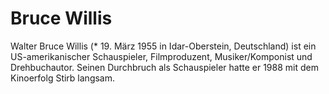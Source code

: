 # Bruce Willis

Walter Bruce Willis (* 19. März 1955 in Idar-Oberstein, Deutschland) ist ein US-amerikanischer Schauspieler, Filmproduzent, Musiker/Komponist und Drehbuchautor. Seinen Durchbruch als Schauspieler hatte er 1988 mit dem Kinoerfolg Stirb langsam. 



